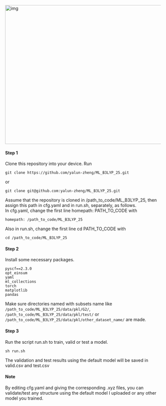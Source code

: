 <img src="https://github.com/user-attachments/assets/25798da7-8e92-4778-8f27-f2e5945cefe9" alt="img" width="600" height="450">  

#### Step 1
Clone this repository into your device. Run  
```
git clone https://github.com/yalun-zheng/ML_B3LYP_25.git
```  
or
```
git clone git@github.com:yalun-zheng/ML_B3LYP_25.git
```      
Assume that the repository is cloned in /path_to_code/ML_B3LYP_25, then assign this path in cfg.yaml and in run.sh, separately, as follows.   
In cfg.yaml, change the first line homepath: PATH_TO_CODE with  
```
homepath: /path_to_code/ML_B3LYP_25
```     
Also in run.sh, change the first line cd PATH_TO_CODE with  
```
cd /path_to_code/ML_B3LYP_25
```

#### Step 2
Install some necessary packages.  
```numpy==1.26.0  
pyscf==2.3.0
opt_einsum
yaml
ml_collections
torch  
matplotlib
pandas
```
Make sure directories named with subsets name like `/path_to_code/ML_B3LYP_25/data/pkl/G2/`, `/path_to_code/ML_B3LYP_25/data/pkl/test/` or `/path_to_code/ML_B3LYP_25/data/pkl/other_dataset_name/`  are made.
#### Step 3
Run the script run.sh to train, valid or test a model.  
```
sh run.sh
```
The validation and test results using the default model will be saved in valid.csv and test.csv    

#### Note  
By editing cfg.yaml and giving the corresponding .xyz files, you can validate/test any structure using the default model I uploaded or any other model you trained.

